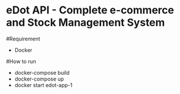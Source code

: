 # eDot API - Complete e-commerce and Stock Management System

#Requirement
- Docker


#How to run
- docker-compose build 
- docker-compose up
- docker start edot-app-1
